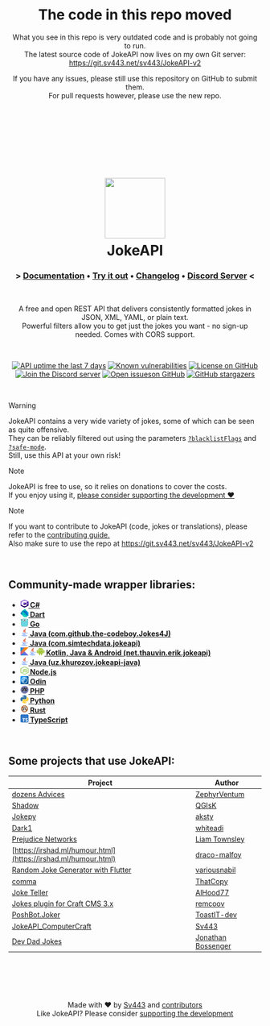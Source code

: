 <div align="center" style="text-align:center">

# The code in this repo moved
What you see in this repo is very outdated code and is probably not going to run.  
The latest source code of JokeAPI now lives on my own Git server: https://git.sv443.net/sv443/JokeAPI-v2  
  
If you have any issues, please still use this repository on GitHub to submit them.  
For pull requests however, please use the new repo.  

</div>

<br><br><br><br><br><br>

<!-- unholy HTML -->
<div style="text-align: center;" align="center">
    <h1>
        <a href="#readme"><img src="https://sv443.net/cdn/jokeapi/icon_readme.png" width="120" height="120"></a><br>JokeAPI<br>
        <h3>
            &gt; <a href="https://jokeapi.dev/" rel="noopener noreferrer">Documentation</a> &bull; <a href="https://jokeapi.dev/#try-it" rel="noopener noreferrer">Try it out</a> &bull; <a href="./changelog.md" rel="noopener noreferrer">Changelog</a> &bull; <a href="https://dc.sv443.net/" rel="noopener noreferrer">Discord Server</a> &lt;
        </h3>
    </h1><br>

A free and open REST API that delivers consistently formatted jokes in JSON, XML, YAML, or plain text.  
Powerful filters allow you to get just the jokes you want - no sign-up needed. Comes with CORS support.  

<br>

[![API uptime the last 7 days](https://img.shields.io/uptimerobot/ratio/7/m784261094-bff76b959ebb8fc39f7eb2d0)](https://status.sv443.net/) [![Known vulnerabilities](https://snyk.io/test/github/Sv443-Network/JokeAPI/badge.svg)](https://snyk.io/test/github/Sv443-Network/JokeAPI) [![License on GitHub](https://img.shields.io/github/license/Sv443-Network/JokeAPI)](https://sv443.net/LICENSE)  
[![Join the Discord server](https://badgen.net/discord/online-members/aBH4uRG?icon=discord)](https://dc.sv443.net/) [![Open issueson GitHub](https://img.shields.io/github/issues/Sv443-Network/JokeAPI)](https://github.com/Sv443-Network/JokeAPI/issues) [![GitHub stargazers](https://img.shields.io/github/stars/Sv443-Network/JokeAPI?style=social)](https://github.com/Sv443-Network/JokeAPI/stargazers)

</div>

<br>

> [!WARNING]  
> JokeAPI contains a very wide variety of jokes, some of which can be seen as quite offensive.  
> They can be reliably filtered out using the parameters [`?blacklistFlags`](https://jokeapi.dev/#flags-param) and [`?safe-mode`](https://jokeapi.dev/#safe-mode).  
> Still, use this API at your own risk!

> [!NOTE]  
> JokeAPI is free to use, so it relies on donations to cover the costs.  
> If you enjoy using it, [please consider supporting the development ❤️](https://github.com/sponsors/Sv443)

> [!NOTE]  
> If you want to contribute to JokeAPI (code, jokes or translations), please refer to the [contributing guide.](./.github/Contributing.md)  
> Also make sure to use the repo at https://git.sv443.net/sv443/JokeAPI-v2

<br>

## Community-made wrapper libraries:
-   <b><a href="https://github.com/DanBuxton/JokeAPI-CS-Wrapper#readme"><img src="./docs/static/external/csharp.svg" width="16" height="16" /> C#</a></b>
-   <b><a href="https://github.com/MichaelDark/jokeapi#readme"><img src="./docs/static/external/dart.svg" width="16" height="16" /> Dart</a></b>
-   <b><a href="https://github.com/Icelain/jokeapi#readme"><img src="./docs/static/external/golang.svg" width="16" height="16" /> Go</a></b>
-   <b><a href="https://github.com/the-codeboy/Jokes4J#readme"><img src="./docs/static/external/java.svg" width="16" height="16" /> Java (com.github.the-codeboy.Jokes4J)</a></b>
-   <b><a href="https://github.com/EasyG0ing1/JavaJokesAPI#readme"><img src="./docs/static/external/java.svg" width="16" height="16" /> Java (com.simtechdata.jokeapi)</a></b>
-   <b><a href="https://github.com/ethauvin/jokeapi#readme"><img src="./docs/static/external/kotlin.svg" width="16" height="16" /><img src="./docs/static/external/java.svg" width="16" height="16" /><img src="./docs/static/external/android.svg" width="16" height="16" /> Kotlin, Java & Android (net.thauvin.erik.jokeapi)</a></b>
-   <b><a href="https://github.com/khurozov/jokeapi-java#readme"><img src="./docs/static/external/java.svg" width="16" height="16" /> Java (uz.khurozov.jokeapi-java)</a></b>
-   <b><a href="https://github.com/sahithyandev/sv443-joke-api-js-wrapper#readme"><img src="./docs/static/external/nodejs.svg" width="16" height="16" /> Node.js</a></b>
-   <b><a href="https://github.com/IllusionMan1212/jokeapi-odin#readme"><img src="./docs/static/external/odin.svg" width="16" height="16" /> Odin</a></b>
-   <b><a href="https://github.com/JustPush-io/php-jokeapi#readme"><img src="./docs/static/external/php.svg" width="16" height="16" /> PHP</a></b>
-   <b><a href="https://github.com/thenamesweretakenalready/Sv443s-JokeAPI-Python-Wrapper#readme"><img src="./docs/static/external/python.svg" width="16" height="16" /> Python</a></b>
-   <b><a href="https://github.com/canarado/joketeller#readme"><img src="./docs/static/external/rust.svg" width="16" height="16" /> Rust</a></b>
-   <b><a href="https://github.com/bitstep-ie/jokeapi#readme"><img src="./docs/static/external/typescript.svg" width="16" height="16" /> TypeScript</a></b>

<br>

## Some projects that use JokeAPI:

| Project                                                                                                  | Author                                                     |
| -------------------------------------------------------------------------------------------------------- | ---------------------------------------------------------- |
| [dozens Advices](https://github.com/ZephyrVentum/dozens-Advices)                                         | [ZephyrVentum](https://github.com/ZephyrVentum)            |
| [Shadow](https://github.com/QGIsK/Shadow)                                                                | [QGIsK](https://github.com/QGIsK)                          |
| [Jokepy](https://github.com/aksty/Jokepy)                                                                | [aksty](https://github.com/aksty)                          |
| [Dark1](https://github.com/whiteadi/Dark1)                                                               | [whiteadi](https://github.com/whiteadi)                    |
| [Prejudice Networks](https://github.com/LiamTownsley/Prejudice-Networks)                                 | [Liam Townsley](https://github.com/LiamTownsley)           |
| [https://irshad.ml/humour.html](https://irshad.ml/humour.html)                                           | [draco-malfoy](https://github.com/draco-malfoy)            |
| [Random Joke Generator with Flutter](https://github.com/variousnabil/Random-Joke-Generator-with-Flutter) | [variousnabil](https://github.com/variousnabil)            |
| [comma](https://thatcopy.pw/comma)                                                                       | [ThatCopy](https://github.com/ThatCopy)                    |
| [Joke Teller](https://github.com/AlHood77/Joke_Teller)                                                   | [AlHood77](https://github.com/AlHood77)                    |
| [Jokes plugin for Craft CMS 3.x](https://github.com/remcoov/jokes)                                       | [remcoov](https://github.com/remcoov)                      |
| [PoshBot.Joker](https://github.com/ToastIT-dev/PoshBot.Joker)                                            | [ToastIT-dev](https://github.com/ToastIT-dev)              |
| [JokeAPI_ComputerCraft](https://github.com/Sv443-Network/JokeAPI_ComputerCraft)                                  | [Sv443](https://github.com/Sv443)                          |
| [Dev Dad Jokes](https://github.com/jonathanbossenger/devdadjokes)                                        | [Jonathan Bossenger](https://github.com/jonathanbossenger) |

<!--
Old list-style dependents:
- [dozens Advices](https://github.com/ZephyrVentum/dozens-Advices) by [ZephyrVentum](https://github.com/ZephyrVentum)
- [Shadow-bot](https://github.com/QGIsK/Shadow-bot) by [QGIsK](https://github.com/QGIsK)
- [Jokepy](https://github.com/aksty/Jokepy) by [aksty](https://github.com/aksty)
- [Dark1](https://github.com/whiteadi/Dark1) by [whiteadi](https://github.com/whiteadi)
- [Prejudice Networks](https://github.com/LiamTownsley/Prejudice-Networks) by [Liam Townsley](https://github.com/LiamTownsley)
- [https://irshad.ml/humour.html](https://irshad.ml/humour.html) by [draco-malfoy](https://github.com/draco-malfoy)
- [Random Joke Generator with Flutter](https://github.com/variousnabil/Random-Joke-Generator-with-Flutter) by [variousnabil](https://github.com/variousnabil)
- [comma](https://thatcopy.pw/comma) by [ThatCopy](https://github.com/ThatCopy)
- [Joke Teller](https://github.com/AlHood77/Joke_Teller) by [AlHood77](https://github.com/AlHood77)
- [Jokes plugin for Craft CMS 3.x](https://github.com/remcoov/jokes) by [remcoov](https://github.com/remcoov)
- [PoshBot.Joker](https://github.com/ToastIT-dev/PoshBot.Joker) by [ToastIT-dev](https://github.com/ToastIT-dev)
- [JokeAPI_ComputerCraft](https://github.com/Sv443-Network/JokeAPI_ComputerCraft) by [Sv443](https://github.com/Sv443)
-->

<br><br><br><br>

<div style="text-align: center;" align="center">

Made with ❤️ by [Sv443](https://github.com/Sv443) and [contributors](https://github.com/Sv443-Network/JokeAPI/graphs/contributors)  
Like JokeAPI? Please consider [supporting the development](https://github.com/sponsors/Sv443)

</div>
